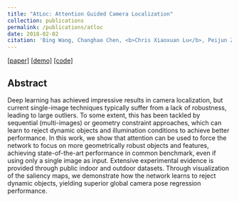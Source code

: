 ```yaml
---
title: "AtLoc: Attention Guided Camera Localization"
collection: publications
permalink: /publications/atloc
date: 2018-02-02
citation: 'Bing Wang, Changhao Chen‚ <b>Chris Xiaoxuan Lu</b>‚ Peijun Zhao, Niki Trigoni and Andrew Markham. <i>In AAAI 2020.</i>'
---
```

[[paper]](https://christopherlu.github.io/files/papers/[AAAI2020]atloc.pdf)
[[demo]](https://www.youtube.com/watch?v=_8NQXBadklU&feature=youtu.be)
[[code]](https://github.com/BingCS/AtLoc)

## Abstract
Deep learning has achieved impressive results in camera localization, but current single-image techniques typically suffer from a lack of robustness, leading to large outliers. To some extent, this has been tackled by sequential (multi-images) or geometry constraint approaches, which can learn to reject dynamic objects and illumination conditions to achieve better performance. In this work, we show that attention can be used to force the network to focus on more geometrically robust objects and features, achieving state-of-the-art performance in common benchmark, even if using only a single image as input. Extensive experimental evidence is provided through public indoor and outdoor datasets. Through visualization of the saliency maps, we demonstrate how the network learns to reject dynamic objects, yielding superior global camera pose regression performance.